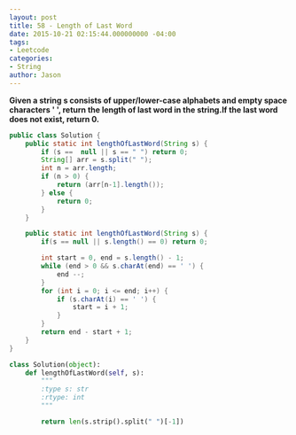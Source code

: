 ```yaml
---
layout: post
title: 58 - Length of Last Word
date: 2015-10-21 02:15:44.000000000 -04:00
tags:
- Leetcode
categories:
- String
author: Jason
---
```

**Given a string s consists of upper/lower-case alphabets and empty space characters ' ', return the length of last word in the string.If the last word does not exist, return 0.**

``` java
public class Solution {
    public static int lengthOfLastWord(String s) {
        if (s ==  null || s == " ") return 0;
        String[] arr = s.split(" ");
        int n = arr.length;
        if (n > 0) {
            return (arr[n-1].length());
        } else {
            return 0;
        }
    }

    public static int lengthOfLastWord(String s) {
        if(s == null || s.length() == 0) return 0;

        int start = 0, end = s.length() - 1;
        while (end > 0 && s.charAt(end) == ' ') {
            end --;
        }
        for (int i = 0; i <= end; i++) {
            if (s.charAt(i) == ' ') {
                start = i + 1;
            }
        }
        return end - start + 1;
    }
}
```

``` python
class Solution(object):
    def lengthOfLastWord(self, s):
        """
        :type s: str
        :rtype: int
        """

        return len(s.strip().split(" ")[-1])
```
